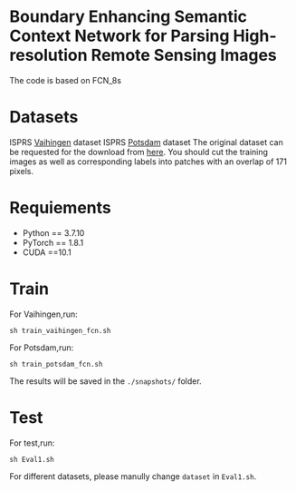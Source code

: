 # Boundary Enhancing Semantic Context Network for Parsing High-resolution Remote Sensing Images

The code is based on FCN_8s

# Datasets
ISPRS [Vaihingen](https://www2.isprs.org/commissions/comm2/wg4/benchmark/2d-sem-label-vaihingen/) dataset
ISPRS [Potsdam](https://www2.isprs.org/commissions/comm2/wg4/benchmark/2d-sem-label-potsdam/) dataset
The original dataset can be requested for the download from [here](https://www2.isprs.org/commissions/comm2/wg4/benchmark/data-request-form/).
You should cut the training images as well as corresponding labels into patches with an overlap of 171 pixels.

# Requiements
- Python == 3.7.10
- PyTorch == 1.8.1
- CUDA ==10.1

# Train
For Vaihingen,run:
```
sh train_vaihingen_fcn.sh
```
For Potsdam,run:
```
sh train_potsdam_fcn.sh
```
The results will be saved in the `./snapshots/` folder.

# Test
For test,run:
```
sh Eval1.sh
```
For different datasets, please manully change `dataset` in `Eval1.sh`.